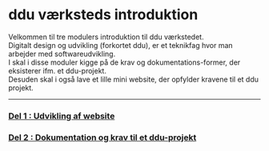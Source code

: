 # ddu værksteds introduktion

Velkommen til tre modulers introduktion til ddu værkstedet.    
Digitalt design og udvikling (forkortet ddu), er et teknikfag hvor man arbejder med softwareudvikling.   
I skal i disse moduler kigge på de krav og dokumentations-former, der eksisterer ifm. et ddu-projekt.    
Desuden skal i også lave et lille mini website, der opfylder kravene til et ddu projekt. 

--------------------------------

### [Del 1 : Udvikling af website](del1/Del1_webudvikling.md)

### [Del 2 : Dokumentation og krav til et ddu-projekt](del2/Del2_dokumentation.md)
